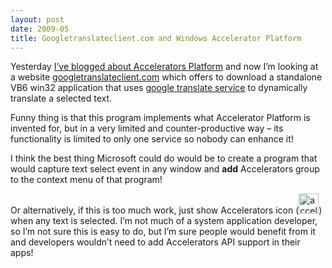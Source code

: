 ```yaml
---
layout: post
date: 2009-05
title: Googletranslateclient.com and Windows Accelerator Platform
---
```


Yesterday <a href="http://sharovatov.wordpress.com/2009/05/20/windows-7-accelerators-platform/">I’ve blogged about Accelerators Platform</a> and now I’m looking at a website <a href="http://googletranslateclient.com">googletranslateclient.com</a> which offers to download a standalone VB6 win32 application that uses <a href="http://translate.google.com">google translate service</a> to dynamically translate a selected text.

Funny thing is that this program implements what Accelerator Platform is invented for, but in a very limited and counter-productive way – its functionality is limited to only one service so nobody can enhance it!

I think the best thing Microsoft could do would be to create a program that would capture text select event in any window and **add** Accelerators group to the context menu of that program!

Or alternatively, if this is too much work, just show Accelerators icon (<a href="http://sharovatov.files.wordpress.com/2009/05/acceleratorsicon.gif"><img title="accelerators-icon" border="0" alt="accelerators-icon" src="http://sharovatov.files.wordpress.com/2009/05/acceleratorsicon_thumb.gif?w=32&#038;h=32" width="32" height="32"></a>) when any text is selected. I’m not much of a system application developer, so I’m not sure this is easy to do, but I’m sure people would benefit from it and developers wouldn’t need to add Accelerators API support in their apps!